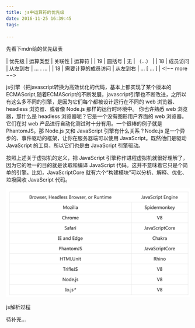```yaml
---
title: js中运算符的优先级
date: 2016-11-25 16:39:45
tags:

---
```


先看下mdn给的优先级表

| 优先级 | 运算类型 | 关联性 | 运算符 |
| 19 | 圆括号 | 无 | （…） |
| 18 | 成员访问 | 从左到右 | … . … |
| 18 | 需要计算的成员访问 | 从左到右 | … [ … ] |
<!−− more −−>

js引擎（把javascript转换为高效优化的代码，基本上都实现了某个版本的ECMAScript,随着ECMAScript的不断发展，javascript引擎也不断改进，之所以有这么多不同的引擎，是因为它们每个都被设计运行在不同的 web 浏览器、headless 浏览器、或者像 Node.js 那样的运行时环境中。
你也许熟悉 web 浏览器，那什么是 headless 浏览器呢？它是一个没有图形用户界面的 web 浏览器。它们在对 web 产品进行自动化测试时十分有用。一个很棒的例子就是 PhantomJS。那 Node.js 又和 JavaScript 引擎有什么关系？Node.js 是一个异步的、事件驱动的框架，让你在服务器端可以使用 JavaScript。既然他们是驱动 JavaScript 的工具，所以它们也是由 JavaScript 引擎驱动。

按照上述关于虚拟机的定义，把 JavaScript 引擎称作进程虚拟机就很好理解了，因为它的唯一的目的就是读取和编译 JavaScript 代码。这并不意味着它只是个简单的引擎。比如，JavaScriptCore 就有六个“构建模块”可以分析、解释、优化、垃圾回收 JavaScript 代码。

![img](/images/16.5.png)

js解析过程

待补充...